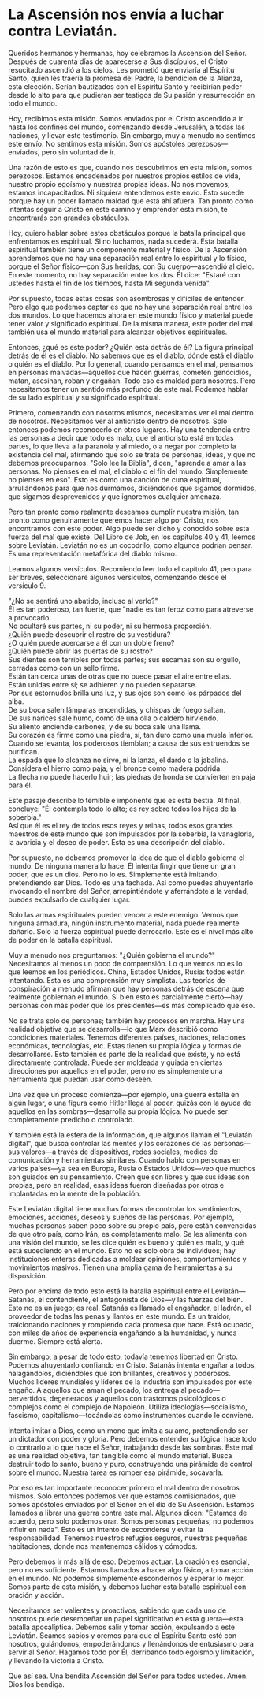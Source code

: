 # La Ascensión nos envía a luchar contra Leviatán.  

Queridos hermanos y hermanas, hoy celebramos la Ascensión del Señor. Después de cuarenta días de aparecerse a Sus discípulos, el Cristo resucitado ascendió a los cielos. Les prometió que enviaría al Espíritu Santo, quien les traería la promesa del Padre, la bendición de la Alianza, esta elección. Serían bautizados con el Espíritu Santo y recibirían poder desde lo alto para que pudieran ser testigos de Su pasión y resurrección en todo el mundo.  

Hoy, recibimos esta misión. Somos enviados por el Cristo ascendido a ir hasta los confines del mundo, comenzando desde Jerusalén, a todas las naciones, y llevar este testimonio. Sin embargo, muy a menudo no sentimos este envío. No sentimos esta misión. Somos apóstoles perezosos—enviados, pero sin voluntad de ir.  

Una razón de esto es que, cuando nos descubrimos en esta misión, somos perezosos. Estamos encadenados por nuestros propios estilos de vida, nuestro propio egoísmo y nuestras propias ideas. No nos movemos; estamos incapacitados. Ni siquiera entendemos este envío. Esto sucede porque hay un poder llamado maldad que está ahí afuera. Tan pronto como intentas seguir a Cristo en este camino y emprender esta misión, te encontrarás con grandes obstáculos.  

Hoy, quiero hablar sobre estos obstáculos porque la batalla principal que enfrentamos es espiritual. Si no luchamos, nada sucederá. Esta batalla espiritual también tiene un componente material y físico. De la Ascensión aprendemos que no hay una separación real entre lo espiritual y lo físico, porque el Señor físico—con Sus heridas, con Su cuerpo—ascendió al cielo. En este momento, no hay separación entre los dos. Él dice: "Estaré con ustedes hasta el fin de los tiempos, hasta Mi segunda venida".  

Por supuesto, todas estas cosas son asombrosas y difíciles de entender. Pero algo que podemos captar es que no hay una separación real entre los dos mundos. Lo que hacemos ahora en este mundo físico y material puede tener valor y significado espiritual. De la misma manera, este poder del mal también usa el mundo material para alcanzar objetivos espirituales.  

Entonces, ¿qué es este poder? ¿Quién está detrás de él? La figura principal detrás de él es el diablo. No sabemos qué es el diablo, dónde está el diablo o quién es el diablo. Por lo general, cuando pensamos en el mal, pensamos en personas malvadas—aquellos que hacen guerras, cometen genocidios, matan, asesinan, roban y engañan. Todo eso es maldad para nosotros. Pero necesitamos tener un sentido más profundo de este mal. Podemos hablar de su lado espiritual y su significado espiritual.  

Primero, comenzando con nosotros mismos, necesitamos ver el mal dentro de nosotros. Necesitamos ver al anticristo dentro de nosotros. Solo entonces podemos reconocerlo en otros lugares. Hay una tendencia entre las personas a decir que todo es malo, que el anticristo está en todas partes, lo que lleva a la paranoia y al miedo, o a negar por completo la existencia del mal, afirmando que solo se trata de personas, ideas, y que no debemos preocuparnos. "Solo lee la Biblia", dicen, "aprende a amar a las personas. No pienses en el mal, el diablo o el fin del mundo. Simplemente no pienses en eso". Esto es como una canción de cuna espiritual, arrullándonos para que nos durmamos, diciéndonos que sigamos dormidos, que sigamos desprevenidos y que ignoremos cualquier amenaza.  

Pero tan pronto como realmente deseamos cumplir nuestra misión, tan pronto como genuinamente queremos hacer algo por Cristo, nos encontramos con este poder. Algo puede ser dicho y conocido sobre esta fuerza del mal que existe. Del Libro de Job, en los capítulos 40 y 41, leemos sobre Leviatán. Leviatán no es un cocodrilo, como algunos podrían pensar. Es una representación metafórica del diablo mismo.  

Leamos algunos versículos. Recomiendo leer todo el capítulo 41, pero para ser breves, seleccionaré algunos versículos, comenzando desde el versículo 9.

"¿No se sentirá uno abatido, incluso al verlo?"  
Él es tan poderoso, tan fuerte, que "nadie es tan feroz como para atreverse a provocarlo.  
No ocultaré sus partes, ni su poder, ni su hermosa proporción.  
¿Quién puede descubrir el rostro de su vestidura?  
¿O quién puede acercarse a él con un doble freno?  
¿Quién puede abrir las puertas de su rostro?  
Sus dientes son terribles por todas partes; sus escamas son su orgullo, cerradas como con un sello firme.  
Están tan cerca unas de otras que no puede pasar el aire entre ellas.  
Están unidas entre sí; se adhieren y no pueden separarse.  
Por sus estornudos brilla una luz, y sus ojos son como los párpados del alba.  
De su boca salen lámparas encendidas, y chispas de fuego saltan.  
De sus narices sale humo, como de una olla o caldero hirviendo.  
Su aliento enciende carbones, y de su boca sale una llama.  
Su corazón es firme como una piedra, sí, tan duro como una muela inferior.  
Cuando se levanta, los poderosos tiemblan; a causa de sus estruendos se purifican.  
La espada que lo alcanza no sirve, ni la lanza, el dardo o la jabalina.  
Considera el hierro como paja, y el bronce como madera podrida.  
La flecha no puede hacerlo huir; las piedras de honda se convierten en paja para él.  

Este pasaje describe lo temible e imponente que es esta bestia. Al final, concluye: "Él contempla todo lo alto; es rey sobre todos los hijos de la soberbia."  
Así que él es el rey de todos esos reyes y reinas, todos esos grandes maestros de este mundo que son impulsados por la soberbia, la vanagloria, la avaricia y el deseo de poder. Esta es una descripción del diablo.  

Por supuesto, no debemos promover la idea de que el diablo gobierna el mundo. De ninguna manera lo hace. Él intenta fingir que tiene un gran poder, que es un dios. Pero no lo es. Simplemente está imitando, pretendiendo ser Dios. Todo es una fachada. Así como puedes ahuyentarlo invocando el nombre del Señor, arrepintiéndote y aferrándote a la verdad, puedes expulsarlo de cualquier lugar.  

Solo las armas espirituales pueden vencer a este enemigo. Vemos que ninguna armadura, ningún instrumento material, nada puede realmente dañarlo. Solo la fuerza espiritual puede derrocarlo. Este es el nivel más alto de poder en la batalla espiritual.  

Muy a menudo nos preguntamos: "¿Quién gobierna el mundo?" Necesitamos al menos un poco de comprensión. Lo que vemos no es lo que leemos en los periódicos. China, Estados Unidos, Rusia: todos están intentando. Esta es una comprensión muy simplista. Las teorías de conspiración a menudo afirman que hay personas detrás de escena que realmente gobiernan el mundo. Si bien esto es parcialmente cierto—hay personas con más poder que los presidentes—es más complicado que eso.  

No se trata solo de personas; también hay procesos en marcha. Hay una realidad objetiva que se desarrolla—lo que Marx describió como condiciones materiales. Tenemos diferentes países, naciones, relaciones económicas, tecnologías, etc. Estas tienen su propia lógica y formas de desarrollarse. Esto también es parte de la realidad que existe, y no está directamente controlada. Puede ser moldeada y guiada en ciertas direcciones por aquellos en el poder, pero no es simplemente una herramienta que puedan usar como deseen.  

Una vez que un proceso comienza—por ejemplo, una guerra estalla en algún lugar, o una figura como Hitler llega al poder, quizás con la ayuda de aquellos en las sombras—desarrolla su propia lógica. No puede ser completamente predicho o controlado.

Y también está la esfera de la información, que algunos llaman el "Leviatán digital", que busca controlar las mentes y los corazones de las personas—sus valores—a través de dispositivos, redes sociales, medios de comunicación y herramientas similares. Cuando hablo con personas en varios países—ya sea en Europa, Rusia o Estados Unidos—veo que muchos son guiados en su pensamiento. Creen que son libres y que sus ideas son propias, pero en realidad, esas ideas fueron diseñadas por otros e implantadas en la mente de la población.  

Este Leviatán digital tiene muchas formas de controlar los sentimientos, emociones, acciones, deseos y sueños de las personas. Por ejemplo, muchas personas saben poco sobre su propio país, pero están convencidas de que otro país, como Irán, es completamente malo. Se les alimenta con una visión del mundo, se les dice quién es bueno y quién es malo, y qué está sucediendo en el mundo. Esto no es solo obra de individuos; hay instituciones enteras dedicadas a moldear opiniones, comportamientos y movimientos masivos. Tienen una amplia gama de herramientas a su disposición.  

Pero por encima de todo esto está la batalla espiritual entre el Leviatán—Satanás, el contendiente, el antagonista de Dios—y las fuerzas del bien. Esto no es un juego; es real. Satanás es llamado el engañador, el ladrón, el proveedor de todas las penas y llantos en este mundo. Es un traidor, traicionando naciones y rompiendo cada promesa que hace. Está ocupado, con miles de años de experiencia engañando a la humanidad, y nunca duerme. Siempre está alerta.  

Sin embargo, a pesar de todo esto, todavía tenemos libertad en Cristo. Podemos ahuyentarlo confiando en Cristo. Satanás intenta engañar a todos, halagándolos, diciéndoles que son brillantes, creativos y poderosos. Muchos líderes mundiales y líderes de la industria son impulsados por este engaño. A aquellos que aman el pecado, los entrega al pecado—pervertidos, degenerados y aquellos con trastornos psicológicos o complejos como el complejo de Napoleón. Utiliza ideologías—socialismo, fascismo, capitalismo—tocándolas como instrumentos cuando le conviene.  

Intenta imitar a Dios, como un mono que imita a su amo, pretendiendo ser un dictador con poder y gloria. Pero debemos entender su lógica: hace todo lo contrario a lo que hace el Señor, trabajando desde las sombras. Este mal es una realidad objetiva, tan tangible como el mundo material. Busca destruir todo lo santo, bueno y puro, construyendo una pirámide de control sobre el mundo. Nuestra tarea es romper esa pirámide, socavarla.  

Por eso es tan importante reconocer primero el mal dentro de nosotros mismos. Solo entonces podemos ver que estamos comisionados, que somos apóstoles enviados por el Señor en el día de Su Ascensión. Estamos llamados a librar una guerra contra este mal. Algunos dicen: "Estamos de acuerdo, pero solo podemos orar. Somos personas pequeñas; no podemos influir en nada". Esto es un intento de esconderse y evitar la responsabilidad. Tenemos nuestros refugios seguros, nuestras pequeñas habitaciones, donde nos mantenemos cálidos y cómodos.  

Pero debemos ir más allá de eso. Debemos actuar. La oración es esencial, pero no es suficiente. Estamos llamados a hacer algo físico, a tomar acción en el mundo. No podemos simplemente escondernos y esperar lo mejor. Somos parte de esta misión, y debemos luchar esta batalla espiritual con oración y acción.  

Necesitamos ser valientes y proactivos, sabiendo que cada uno de nosotros puede desempeñar un papel significativo en esta guerra—esta batalla apocalíptica. Debemos salir y tomar acción, expulsando a este Leviatán. Seamos sabios y oremos para que el Espíritu Santo esté con nosotros, guiándonos, empoderándonos y llenándonos de entusiasmo para servir al Señor. Hagamos todo por Él, derribando todo egoísmo y limitación, y llevando la victoria a Cristo.  

Que así sea. Una bendita Ascensión del Señor para todos ustedes. Amén. Dios los bendiga.

